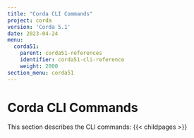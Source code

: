```yaml
---
title: "Corda CLI Commands"
project: corda
version: 'Corda 5.1'
date: 2023-04-24
menu:
  corda51:
    parent: corda51-references
    identifier: corda51-cli-reference
    weight: 2000
section_menu: corda51
---
```

# Corda CLI Commands
This section describes the CLI commands:
{{< childpages >}}